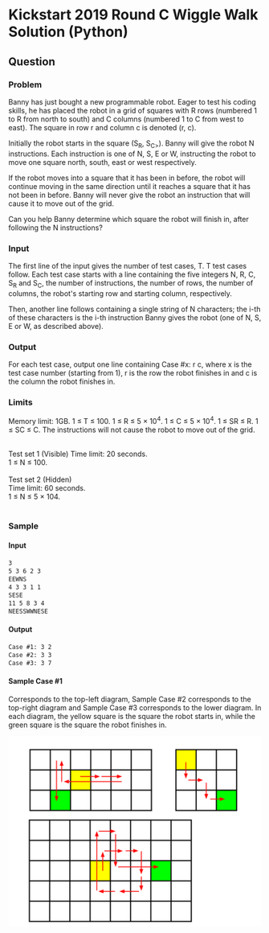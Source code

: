 # Kickstart 2019 Round C Wiggle Walk Solution (Python)
## Question
### Problem
Banny has just bought a new programmable robot. Eager to test his coding skills, he has placed the robot in a grid of squares with R rows (numbered 1 to R from north to south) and C columns (numbered 1 to C from west to east). The square in row r and column c is denoted (r, c).

Initially the robot starts in the square (S<sub>R</sub>, S<sub>C></sub>). Banny will give the robot N instructions. Each instruction is one of N, S, E or W, instructing the robot to move one square north, south, east or west respectively.

If the robot moves into a square that it has been in before, the robot will continue moving in the same direction until it reaches a square that it has not been in before. Banny will never give the robot an instruction that will cause it to move out of the grid.

Can you help Banny determine which square the robot will finish in, after following the N instructions?

### Input
The first line of the input gives the number of test cases, T. T test cases follow. Each test case starts with a line containing the five integers N, R, C, S<sub>R</sub> and S<sub>C</sub>, the number of instructions, the number of rows, the number of columns, the robot's starting row and starting column, respectively.

Then, another line follows containing a single string of N characters; the i-th of these characters is the i-th instruction Banny gives the robot (one of N, S, E or W, as described above).

### Output
For each test case, output one line containing Case #x: r c, where x is the test case number (starting from 1), r is the row the robot finishes in and c is the column the robot finishes in.

### Limits

Memory limit: 1GB.
1 ≤ T ≤ 100.
1 ≤ R ≤ 5 × 10<sup>4</sup>.
1 ≤ C ≤ 5 × 10<sup>4</sup>.
1 ≤ SR ≤ R.
1 ≤ SC ≤ C.
The instructions will not cause the robot to move out of the grid.<br />

<br />
Test set 1 (Visible)
Time limit: 20 seconds.<br />
1 ≤ N ≤ 100.<br />
<br />
Test set 2 (Hidden)<br />
Time limit: 60 seconds.<br />
1 ≤ N ≤ 5 × 104.<br /><br />

### Sample
#### Input
```
3
5 3 6 2 3
EEWNS
4 3 3 1 1
SESE
11 5 8 3 4
NEESSWWNESE
```
#### Output
```
Case #1: 3 2
Case #2: 3 3
Case #3: 3 7
```
  
#### Sample Case #1
Corresponds to the top-left diagram, Sample Case #2 corresponds to the top-right diagram and Sample Case #3 corresponds to the lower diagram. In each diagram, the yellow square is the square the robot starts in, while the green square is the square the robot finishes in.

<img src="./describe.svg" />
